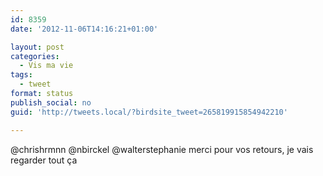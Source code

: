 ```yaml
---
id: 8359
date: '2012-11-06T14:16:21+01:00'

layout: post
categories:
  - Vis ma vie
tags:
  - tweet
format: status
publish_social: no
guid: 'http://tweets.local/?birdsite_tweet=265819915854942210'

---
```


@chrishrmnn @nbirckel @walterstephanie merci pour vos retours, je vais regarder tout ça